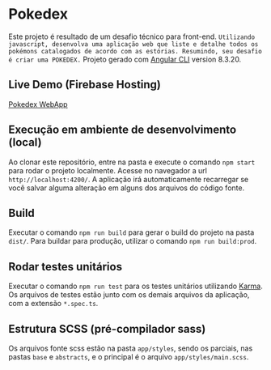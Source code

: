 # Pokedex

Este projeto é resultado de um desafio técnico para front-end. 
`Utilizando javascript, desenvolva uma aplicação web que liste e detalhe todos os pokémons catalogados de acordo com as estórias. Resumindo, seu desafio é criar uma POKEDEX.`
Projeto gerado com [Angular CLI](https://github.com/angular/angular-cli) version 8.3.20.

## Live Demo (Firebase Hosting)
[Pokedex WebApp](https://podedex-synvia.web.app/)

## Execução em ambiente de desenvolvimento (local)

Ao clonar este repositório, entre na pasta e execute o comando `npm start` para rodar o projeto localmente. 
Acesse no navegador a url `http://localhost:4200/`. A aplicação irá automaticamente recarregar se você salvar alguma alteração em alguns dos arquivos do código fonte.

## Build

Executar o comando `npm run build` para gerar o build do projeto na pasta `dist/`. 
Para buildar para produção, utilizar o comando `npm run build:prod`.

## Rodar testes unitários

Executar o comando `npm run test` para os testes unitários utilizando [Karma](https://karma-runner.github.io).
Os arquivos de testes estão junto com os demais arquivos da aplicação, com a extensão `*.spec.ts`.

## Estrutura SCSS (pré-compilador sass)

Os arquivos fonte scss estão na pasta `app/styles`, sendo os parciais, nas pastas `base` e `abstracts`, e o principal é o arquivo `app/styles/main.scss`.


